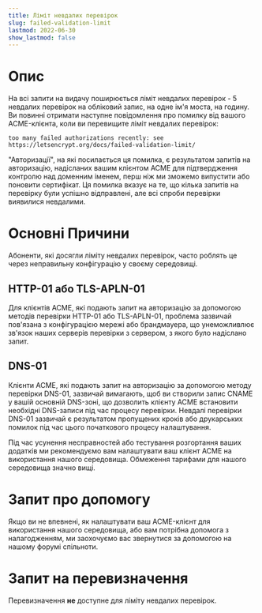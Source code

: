 ```yaml
---
title: Ліміт невдалих перевірок
slug: failed-validation-limit
lastmod: 2022-06-30
show_lastmod: false
---
```



# Опис
На всі запити на видачу поширюється ліміт невдалих перевірок - 5 невдалих перевірок на обліковий запис, на одне ім'я моста, на годину.  Ви повинні отримати наступне повідомлення про помилку від вашого ACME-клієнта, коли ви перевищите ліміт невдалих перевірок:

```
too many failed authorizations recently: see https://letsencrypt.org/docs/failed-validation-limit/
```

"Авторизації", на які посилається ця помилка, є результатом запитів на авторизацію, надісланих вашим клієнтом ACME для підтвердження контролю над доменним іменем, перш ніж ми зможемо випустити або поновити сертифікат. Ця помилка вказує на те, що кілька запитів на перевірку були успішно відправлені, але всі спроби перевірки виявилися невдалими.

# Основні Причини

Абоненти, які досягли ліміту невдалих перевірок, часто роблять це через неправильну конфігурацію у своєму середовищі.

## HTTP-01 або TLS-APLN-01

Для клієнтів ACME, які подають запит на авторизацію за допомогою методів перевірки HTTP-01 або TLS-APLN-01, проблема зазвичай пов'язана з конфігурацією мережі або брандмауера, що унеможливлює зв'язок наших серверів перевірки з сервером, з якого було надіслано запит.

## DNS-01

Клієнти ACME, які подають запит на авторизацію за допомогою методу перевірки DNS-01, зазвичай вимагають, щоб ви створили запис CNAME у вашій основній DNS-зоні, що дозволить клієнту ACME встановити необхідні DNS-записи під час процесу перевірки. Невдалі перевірки DNS-01 зазвичай є результатом пропущених кроків або друкарських помилок під час цього початкового процесу налаштування.

Під час усунення несправностей або тестування розгортання ваших додатків ми рекомендуємо вам налаштувати ваш клієнт ACME на використання нашого середовища.  Обмеження тарифами для нашого середовища значно вищі.

# Запит про допомогу

Якщо ви не впевнені, як налаштувати ваш ACME-клієнт для використання нашого середовища, або вам потрібна допомога з налагодженням, ми заохочуємо вас звернутися за допомогою на нашому форумі спільноти.

# Запит на перевизначення

Перевизначення **не** доступне для ліміту невдалих перевірок.
